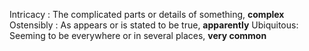 Intricacy : The complicated parts or details of something, **complex**
Ostensibly : As appears or is stated to be true, **apparently**
Ubiquitous: Seeming to be everywhere or in several places, **very common**


